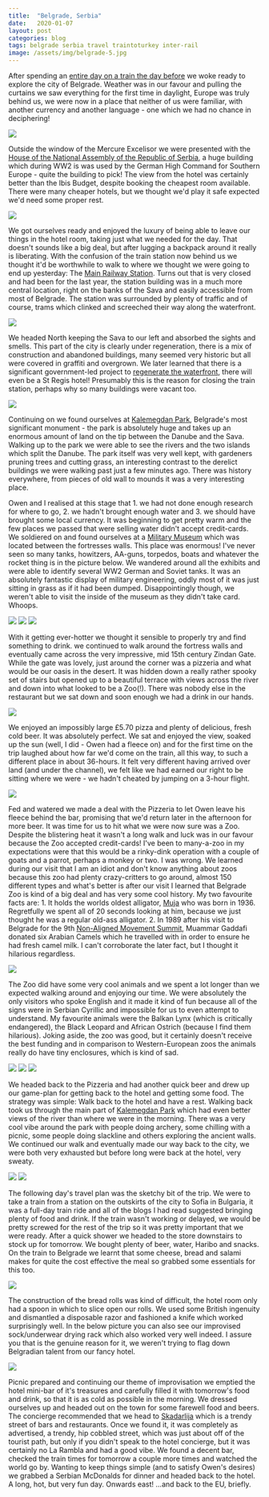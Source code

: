 ```yaml
---
title:  "Belgrade, Serbia"
date:   2020-01-07
layout: post
categories: blog
tags: belgrade serbia travel traintoturkey inter-rail
image: /assets/img/belgrade-5.jpg
---
```


After spending an [entire day on a train the day before](/blog/train-to-turkey-zagreb-to-belgrade) we woke ready to explore the city of Belgrade. Weather was in our favour and pulling the curtains we saw everything for the first time in daylight, Europe was truly behind us, we were now in a place that neither of us were familiar, with another currency and another language - one which we had no chance in deciphering!

![][photo-1]

Outside the window of the Mercure Excelisor we were presented with the [House of the National Assembly of the Republic of Serbia](https://en.wikipedia.org/wiki/House_of_the_National_Assembly_of_the_Republic_of_Serbia), a huge building which during WW2 is was used by the German High Command for Southern Europe - quite the building to pick! The view from the hotel was certainly better than the Ibis Budget, despite booking the cheapest room available. There were many cheaper hotels, but we thought we'd play it safe expected we'd need some proper rest.

![][photo-2]

We got ourselves ready and enjoyed the luxury of being able to leave our things in the hotel room, taking just what we needed for the day. That doesn't sounds like a big deal, but after lugging a backpack around it really is liberating. With the confusion of the train station now behind us we thought it'd be worthwhile to walk to where we thought we were going to end up yesterday: The [Main Railway Station](https://en.wikipedia.org/wiki/Belgrade_Main_railway_station). Turns out that is very closed and had been for the last year, the station building was in a much more central location, right on the banks of the Sava and easily accessible from most of Belgrade. The station was surrounded by plenty of traffic and of course, trams which clinked and screeched their way along the waterfront.

![][photo-3]

We headed North keeping the Sava to our left and absorbed the sights and smells. This part of the city is clearly under regeneration, there is a mix of construction and abandoned buildings, many seemed very historic but all were covered in graffiti and overgrown. We later learned that there is a significant government-led project to [regenerate the waterfront](https://en.wikipedia.org/wiki/Belgrade_Waterfront), there will even be a St Regis hotel! Presumably this is the reason for closing the train station, perhaps why so many buildings were vacant too.

![][photo-4]

Continuing on we found ourselves at [Kalemegdan Park](https://en.wikipedia.org/wiki/Kalemegdan_Park), Belgrade's most significant monument - the park is absolutely huge and takes up an enormous amount of land on the tip between the Danube and the Sava. Walking up to the park we were able to see the rivers and the two islands which split the Danube. The park itself was very well kept, with gardeners pruning trees and cutting grass, an interesting contrast to the derelict buildings we were walking past just a few minutes ago. There was history everywhere, from pieces of old wall to mounds it was a very interesting place.

Owen and I realised at this stage that 1. we had not done enough research for where to go, 2. we hadn't brought enough water and 3. we should have brought some local currency. It was beginning to get pretty warm and the few places we passed that were selling water didn't accept credit-cards. We soldiered on and found ourselves at a [Military Museum](https://en.wikipedia.org/wiki/Military_Museum,_Belgrade) which was located between the fortresses walls. This place was enormous! I've never seen so many tanks, howitzers, AA-guns, torpedos, boats and whatever the rocket thing is in the picture below. We wandered around all the exhibits and were able to identify several WW2 German and Soviet tanks. It was an absolutely fantastic display of military engineering, oddly most of it was just sitting in grass as if it had been dumped. Disappointingly though, we weren't able to visit the inside of the museum as they didn't take card. Whoops.

![][photo-7]
![][photo-9]
![][photo-10]

With it getting ever-hotter we thought it sensible to properly try and find something to drink. we continued to walk around the fortress walls and eventually came across the very impressive, mid 15th century Zindan Gate. While the gate was lovely, just around the corner was a pizzeria and what would be our oasis in the desert. It was hidden down a really rather spooky set of stairs but opened up to a beautiful terrace with views across the river and down into what looked to be a Zoo(!). There was nobody else in the restaurant but we sat down and soon enough we had a drink in our hands.

![][photo-11]

We enjoyed an impossibly large £5.70 pizza and plenty of delicious, fresh cold beer. It was absolutely perfect. We sat and enjoyed the view, soaked up the sun (well, I did - Owen had a fleece on) and for the first time on the trip laughed about how far we'd come on the train, all this way, to such a different place in about 36-hours. It felt very different having arrived over land (and under the channel), we felt like we had earned our right to be sitting where we were - we hadn't cheated by jumping on a 3-hour flight.

![][photo-16]

Fed and watered we made a deal with the Pizzeria to let Owen leave his fleece behind the bar, promising that we'd return later in the afternoon for more beer. It was time for us to hit what we were now sure was a Zoo. Despite the blistering heat it wasn't a long walk and luck was in our favour because the Zoo accepted credit-cards! I've been to many-a-zoo in my expectations were that this would be a rinky-dink operation with a couple of goats and a parrot, perhaps a monkey or two. I was wrong. We learned during our visit that I am an idiot and don't know anything about zoos because this zoo had plenty crazy-critters to go around, almost 150 different types and what's better is after our visit I learned that Belgrade Zoo is kind of a big deal and has very some cool history. My two favourite facts are: 1. It holds the worlds oldest alligator, [Muja](https://en.wikipedia.org/wiki/Muja_(alligator)) who was born in 1936. Regretfully we spent all of 20 seconds looking at him, because we just thought he was a regular old-ass alligator. 2. In 1989 after his visit to Belgrade for the 9th [Non-Aligned Movement Summit](https://en.wikipedia.org/wiki/Non-Aligned_Movement), Muammar Gaddafi donated six Arabian Camels which he travelled with in order to ensure he had fresh camel milk. I can't corroborate the later fact, but I thought it hilarious regardless.  

![][photo-14]

The Zoo did have some very cool animals and we spent a lot longer than we expected walking around and enjoying our time. We were absolutely the only visitors who spoke English and it made it kind of fun because all of the signs were in Serbian Cyrillic and impossible for us to even attempt to understand. My favourite animals were the Balkan Lynx (which is critically endangered), the Black Leopard and African Ostrich (because I find them hilarious). Joking aside, the zoo was good, but it certainly doesn't receive the best funding and in comparison to Western-European zoos the animals really do have tiny enclosures, which is kind of sad.

![][photo-12]
![][photo-13]
![][photo-15]

We headed back to the Pizzeria and had another quick beer and drew up our game-plan for getting back to the hotel and getting some food. The strategy was simple: Walk back to the hotel and have a rest. Walking back took us through the main part of [Kalemegdan Park](https://en.wikipedia.org/wiki/Kalemegdan_Park) which had even better views of the river than where we were in the morning. There was a very cool vibe around the park with people doing archery, some chilling with a picnic, some people doing slackline and others exploring the ancient walls. We continued our walk and eventually made our way back to the city, we were both very exhausted but before long were back at the hotel, very sweaty.

![][photo-17]
![][photo-18]

The following day's travel plan was the sketchy bit of the trip. We were to take a train from a station on the outskirts of the city to Sofia in Bulgaria, it was a full-day train ride and all of the blogs I had read suggested bringing plenty of food and drink. If the train wasn't working or delayed, we would be pretty screwed for the rest of the trip so it was pretty important that we were ready. After a quick shower we headed to the store downstairs to stock up for tomorrow. We bought plenty of beer, water, Haribo and snacks. On the train to Belgrade we learnt that some cheese, bread and salami makes for quite the cost effective the meal so grabbed some essentials for this too.

![][photo-20]

The construction of the bread rolls was kind of difficult, the hotel room only had a spoon in which to slice open our rolls. We used some British ingenuity and dismantled a disposable razor and fashioned a knife which worked surprisingly well. In the below picture you can also see our improvised sock/underwear drying rack which also worked very well indeed. I assure you that is the genuine reason for it, we weren't trying to flag down Belgradian talent from our fancy hotel.

![][photo-19]

Picnic prepared and continuing our theme of improvisation we emptied the hotel mini-bar of it's treasures and carefully filled it with tomorrow's food and drink, so that it is as cold as possible in the morning. We dressed ourselves up and headed out on the town for some farewell food and beers. The concierge recommended that we head to [Skadarlija](https://en.wikipedia.org/wiki/Skadarlija) which is a trendy street of bars and restaurants. Once we found it, it was completely as advertised, a trendy, hip cobbled street, which was just about off of the tourist path, but only if you didn't speak to the hotel concierge, but it was certainly no La Rambla and had a good vibe. We found a decent bar, checked the train times for tomorrow a couple more times and watched the world go by. Wanting to keep things simple (and to satisfy Owen's desires) we grabbed a Serbian McDonalds for dinner and headed back to the hotel. A long, hot, but very fun day. Onwards east! ...and back to the EU, briefly.

[photo-1]: /assets/img/belgrade-1.jpg
[photo-2]: /assets/img/belgrade-2.jpg
[photo-3]: /assets/img/belgrade-3.jpg
[photo-4]: /assets/img/belgrade-4.jpg
[photo-5]: /assets/img/belgrade-5.jpg
[photo-6]: /assets/img/belgrade-6.jpg
[photo-7]: /assets/img/belgrade-7.jpg
[photo-8]: /assets/img/belgrade-8.jpg
[photo-9]: /assets/img/belgrade-9.jpg
[photo-10]: /assets/img/belgrade-10.jpg
[photo-11]: /assets/img/belgrade-11.jpg
[photo-12]: /assets/img/belgrade-12.jpg
[photo-13]: /assets/img/belgrade-13.jpg
[photo-14]: /assets/img/belgrade-14.jpg
[photo-15]: /assets/img/belgrade-15.jpg
[photo-16]: /assets/img/belgrade-16.jpg
[photo-17]: /assets/img/belgrade-17.jpg
[photo-18]: /assets/img/belgrade-18.jpg
[photo-19]: /assets/img/belgrade-19.jpg
[photo-20]: /assets/img/belgrade-20.jpg
